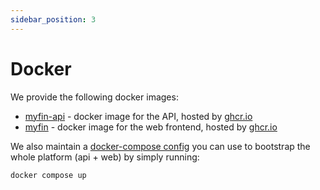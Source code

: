 ```yaml
---
sidebar_position: 3
---
```


# Docker
We provide the following docker images:
- [myfin-api](https://github.com/afaneca/myfin-api/pkgs/container/myfin-api) - docker image for the API, hosted by [ghcr.io](https://ghcr.io)
- [myfin](https://github.com/afaneca/myfin/pkgs/container/myfin) - docker image for the web frontend, hosted by [ghcr.io](https://ghcr.io)

We also maintain a [docker-compose config](https://github.com/afaneca/myfin/blob/master/docker-compose.yml) you can use to bootstrap the whole platform (api + web) by simply running:

````sh
docker compose up
````